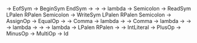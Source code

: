 <system goal>	->	<program> EofSym
<program>	->	BeginSym <stmt list> EndSym
<stmt list>	->	<statement> <statement tail>
<statement tail>	->	<stmt list>
<statement tail>	->	lambda
<statement>	->	<ident> <assignment> <expression> Semicolon
<statement> ->	ReadSym LPalen <id list> RPalen Semicolon
<statement>	->	WriteSym LPalen <expr list> RPalen Semicolon
<assignment> ->  AssignOp
<assignment> ->  EqualOp
<id list>	->	<ident> <id tail>
<id tail>	->	Comma <id list>
<id tail>	->	lambda
<expr list>	->	<expression> <expression tail>
<expression tail>	->	Comma <expr list>
<expression tail>	->	lambda
<expression>	->	<factor> <factor tail>
<factor tail>   ->  <add op> <expression>
<factor tail>   -> lambda
<factor>		->  <primary> <primary tail>
<primary tail>	->	<mul op> <factor>
<primary tail>	-> lambda
<primary>	->	LPalen <expression> RPalen
<primary>	->	<ident>
<primary>	->	IntLiteral
<add op>	->	PlusOp
<add op>	->	MinusOp
<mul op>	->  MultiOp
<ident>		->  Id

